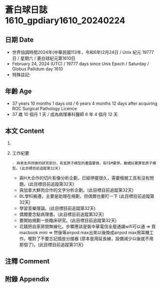 [_metadata_:encoding]: - "utf-8"
[_metadata_:language]: - "zh-Hant-TW"
[_metadata_:fileformat]: - "markdown"
[_metadata_:MIME_type]: - "text/plain"
[_metadata_:markdown_version]: - "commonmark version 0.30"
[_metadata_:markdown_spec]: - "https://spec.commonmark.org/0.30/"

# 蒼白球日誌1610_gpdiary1610_20240224 #

## 日期 Date ##

* 世界協調時間2024年(中華民國113年，令和6年)2月24日 / Unix 紀元 19777 日 / 星期六 / 蒼白球紀元第1610日
* February 24, 2024 (UTC) / 19777 days since Unix Epoch / Saturday / Globus Pallidum day 1610
* 特殊註記:

## 年齡 Age ##

* 37 years 10 months 1 days old / 6 years 4 months 12 days after acquiring ROC Surgical Pathology Licence
* 37 歲 10 個月 1 天 / 成為病理專科醫師 6 年 4 個月 12 天

## 本文 Content ##

1. 

    
2. 工作紀要

       - 與男友共同做的研究部分，有氫原子模型的畫圖要做，有FEM要學。繼續試著算氫原子模型。(此目標目前追蹤第32天)
   - 與H大合作的切片影像分析企劃，已經停擺很久，需要檢閱工具有沒有問題。(此目標目前追蹤第32天)
   - 與加拿大鮮肉合作的文字分析企劃。(此目標目前追蹤第32天)
   - BL學科搬遷，主要是助理在規劃，但偶爾也要盯一下 (此目標目前追蹤第32天)
   - 學習音樂理論。(此目標目前追蹤第32天)
   - 偶爾要念點病理書。(此目標目前追蹤第32天)
   - 要開始規劃一些臨床研究。(此目標目前追蹤第32天)
   - 花錢把自家房間無線化。步驟應該是裝中華電信全屋通讓wifi可以通 => 買macbook mini => 然後等airpod max出來以後換成airpod max用耳機工作。喔對了不要忘記插座分接器 (原本是用延長線，設備減少以後就不用那個了)。(此目標目前追蹤第31天)


## 注釋 Comment ##


## 附錄 Appendix ##

